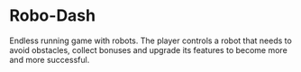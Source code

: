 # Robo-Dash
Endless running game with robots. The player controls a robot that needs to avoid obstacles, collect bonuses and upgrade its features to become more and more successful.
